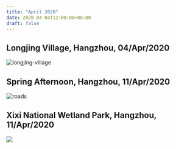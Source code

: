 ```yaml
---
title: "April 2020"
date: 2020-04-04T12:00:00+08:00
draft: false
---
```


## Longjing Village, Hangzhou, 04/Apr/2020

![longjing-village](https://gw.alipayobjects.com/zos/antfincdn/98fP7Mb3BS/hangzhou.jpg)

## Spring Afternoon, Hangzhou, 11/Apr/2020
![roads](https://gw.alipayobjects.com/zos/antfincdn/DpCv9Syr63/xihu2.jpg)

## Xixi National Wetland Park, Hangzhou, 11/Apr/2020

![](https://gw.alipayobjects.com/zos/antfincdn/ctQBetaLin/xixi3.JPG)